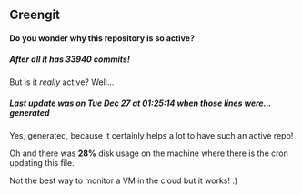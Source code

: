 ## Greengit

#### Do you wonder why this repository is so active?

##### After all it has 33940 commits!

But is it *really* active? Well...

##### Last update was on Tue Dec 27 at 01:25:14 when those lines were... generated

Yes, generated, because it certainly helps a lot to have such an active repo!

Oh and there was **28%** disk usage on the machine
where there is the cron updating this file.

Not the best way to monitor a VM in the cloud but it works! :)
